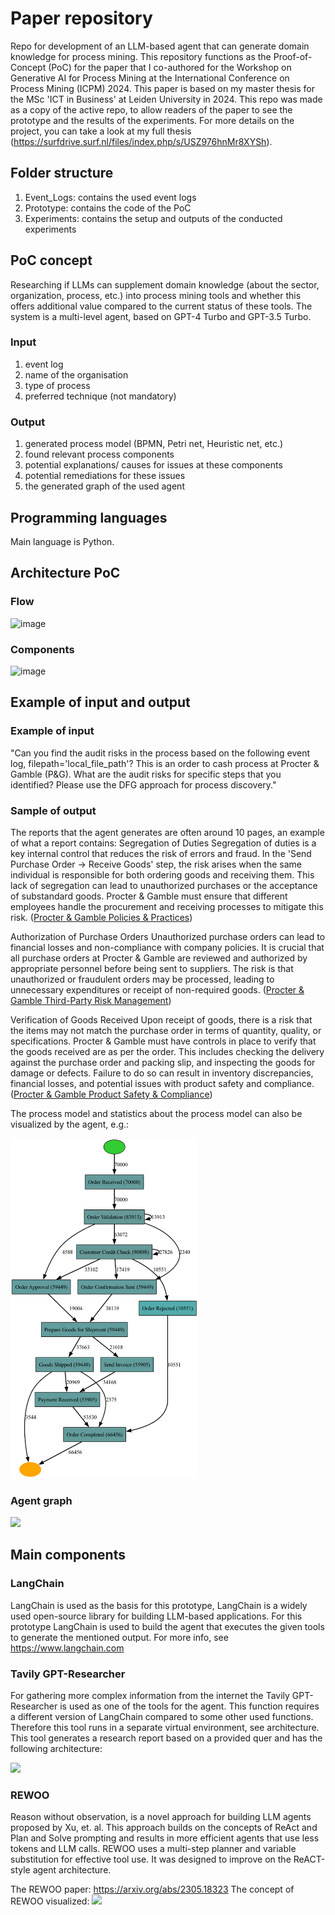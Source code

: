 # Paper repository
Repo for development of an LLM-based agent that can generate domain knowledge for process mining. This repository functions as the Proof-of-Concept (PoC) for the paper that I co-authored for the Workshop on Generative AI for Process Mining at the International Conference on Process Mining (ICPM) 2024. This paper is based on my master thesis for the MSc 'ICT in Business' at Leiden University in 2024. This repo was made as a copy of the active repo, to allow readers of the paper to see the prototype and the results of the experiments. For more details on the project, you can take a look at my full thesis (https://surfdrive.surf.nl/files/index.php/s/USZ976hnMr8XYSh).

## Folder structure
1. Event_Logs: contains the used event logs
2. Prototype: contains the code of the PoC
3. Experiments: contains the setup and outputs of the conducted experiments

## PoC concept
Researching if LLMs can supplement domain knowledge (about the sector, organization, process, etc.) into process mining tools and whether this offers additional value compared to the current status of these tools. The system is a multi-level agent, based on GPT-4 Turbo and GPT-3.5 Turbo.

### Input
1. event log
2. name of the organisation
3. type of process
4. preferred technique (not mandatory)

### Output
1. generated process model (BPMN, Petri net, Heuristic net, etc.)
2. found relevant process components
3. potential explanations/ causes for issues at these components
4. potential remediations for these issues
5. the generated graph of the used agent

## Programming languages
Main language is Python.

## Architecture PoC
### Flow
![image](https://github.com/maxvogt12/Master-Thesis/blob/6cb9fa36bc6024f6cf55135f26848d02905a9927/Prototype/Images/Agent_flow-FlowChart.drawio-4.png)
### Components
![image](https://github.com/maxvogt12/Master-Thesis/blob/5228f09ab57f6aa28fb90b366cf4bebd02e7518d/Prototype/Images/Architecture-New_Components.drawio-4.png)

## Example of input and output
### Example of input
"Can you find the audit risks in the process based on the following event log, filepath='local_file_path'? This is an order to cash process at Procter & Gamble (P&G). What are the audit risks for specific steps that you identified? Please use the DFG approach for process discovery."

### Sample of output
The reports that the agent generates are often around 10 pages, an example of what a report contains:
Segregation of Duties
Segregation of duties is a key internal control that reduces the risk of errors and fraud. In the 'Send Purchase Order -> Receive Goods' step, the risk arises when the same individual is responsible for both ordering goods and receiving them. This lack of segregation can lead to unauthorized purchases or the acceptance of substandard goods. Procter & Gamble must ensure that different employees handle the procurement and receiving processes to mitigate this risk. ([Procter & Gamble Policies & Practices](https://us.pg.com/policies-and-practices/product-safety-and-compliance/))

Authorization of Purchase Orders
Unauthorized purchase orders can lead to financial losses and non-compliance with company policies. It is crucial that all purchase orders at Procter & Gamble are reviewed and authorized by appropriate personnel before being sent to suppliers. The risk is that unauthorized or fraudulent orders may be processed, leading to unnecessary expenditures or receipt of non-required goods. ([Procter & Gamble Third-Party Risk Management](https://pgsupplier.com/news/new-third-party-risk-management-tprm-process-makes-its-debut))

Verification of Goods Received
Upon receipt of goods, there is a risk that the items may not match the purchase order in terms of quantity, quality, or specifications. Procter & Gamble must have controls in place to verify that the goods received are as per the order. This includes checking the delivery against the purchase order and packing slip, and inspecting the goods for damage or defects. Failure to do so can result in inventory discrepancies, financial losses, and potential issues with product safety and compliance. ([Procter & Gamble Product Safety & Compliance](https://us.pg.com/policies-and-practices/product-safety-and-compliance/))

The process model and statistics about the process model can also be visualized by the agent, e.g.:


<img src="Prototype/Images/Heuristic_net.png" width= "300">


### Agent graph
<img src="https://github.com/maxvogt12/Master-Thesis/blob/818955110b54d87f12afd9d612a6f607db06c4fc/Prototype/Images/state_graph.png" width= "300">

## Main components
### LangChain
LangChain is used as the basis for this prototype, LangChain is a widely used open-source library for building LLM-based applications. For this prototype LangChain is used to build the agent that executes the given tools to generate the mentioned output. 
For more info, see https://www.langchain.com

### Tavily GPT-Researcher
For gathering more complex information from the internet the Tavily GPT-Researcher is used as one of the tools for the agent. This function requires a different version of LangChain compared to some other used functions. Therefore this tool runs in a separate virtual environment, see architecture. This tool generates a research report based on a provided quer and has the following architecture:

<img src="https://github.com/maxvogt12/Master-Thesis/blob/b44ce59f093ecc0177bb521f9f8f4c51ff10c6ca/Prototype/Images/GPT-researcher.png" width= "250">

### REWOO
Reason without observation, is a novel approach for building LLM agents proposed by Xu, et. al. This approach builds on the concepts of ReAct and Plan and Solve prompting and results in more efficient agents that use less tokens and LLM calls. REWOO uses a multi-step planner and variable substitution for effective tool use. It was designed to improve on the ReACT-style agent architecture.

The REWOO paper: https://arxiv.org/abs/2305.18323
The concept of REWOO visualized:
<img src="https://github.com/maxvogt12/Master-Thesis/blob/d69e1918b4109e8469e74c73973fbc1a1770df27/Prototype/Images/REWOO.png" width= "500">

